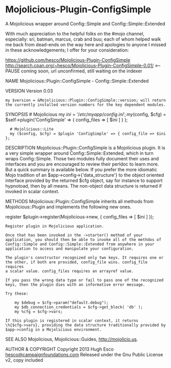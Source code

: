 Mojolicious-Plugin-ConfigSimple
===============================

A Mojolicious wrapper around Config::Simple and Config::Simple::Extended

With much appreciation to the helpful folks on the #mojo channel,
especially: sri, batman, marcus, crab and buu; each of whom helped 
walk me back from dead-ends on the way here and apologies to anyone 
I missed in these acknowledgements; I offer for your consideration:

https://github.com/hesco/Mojolicious-Plugin-ConfigSimple
http://search.cpan.org/~hesco/Mojolicious-Plugin-ConfigSimple-0.01/ 
    <-- PAUSE coming soon, url unconfirmed, still waiting on the indexer

NAME
    Mojolicious::Plugin::ConfigSimple - Config::Simple::Extended

VERSION
    Version 0.03

    my $version = &Mojolicious::Plugin::ConfigSimple::version; will return
    the currently installed version numbers for the key dependent modules.

SYNOPSIS
      # Mojolicious
      my $ini = '/etc/myapp/config.ini';
      my ($config, $cfg) = $self->plugin('ConfigSimple' => { config_files => [ $ini ] } );

      # Mojolicious::Lite
      my ($config, $cfg) = $plugin 'ConfigSimple' => { config_file => $ini };

DESCRIPTION
    Mojolicious::Plugin::ConfigSimple is a Mojolicious plugin. It is a very
    simple wrapper around Config::Simple::Extended, which in turn wraps
    Config::Simple. Those two modules fully document their uses and
    interfaces and you are encouraged to review their perldoc to learn more.
    But a quick summary is available below. If you prefer the more idiomatic
    Mojo tradition of an $app->config->{'data_structure'} to the object
    oriented interface provided by the returned $cfg object, say for
    instance to support hypnotoad, then by all means. The non-object data
    structure is returned if invoked in scalar context.

METHODS
    Mojolicious::Plugin::ConfigSimple inherits all methods from
    Mojolicious::Plugin and implements the following new ones.

  register
      $plugin->register(Mojolicious->new, { config_files => [ $ini ] });

    Register plugin in Mojolicious application.

    Once that has been invoked in the ->starter() method of your
    application, you should then be able to invoke all of the methdos of
    Config::Simple and Config::Simple::Extended from anywhere in your
    application to access and manipulate your configuration.

    The plugin's constructor recognized only two keys. It requires one or
    the other, if both are provided, config_file wins. config_file requires
    a scalar value. config_files requires an arrayref value.

    If you pass the wrong data type or fail to pass one of the recognized
    keys, then the plugin dies with an informative error message.

    Try these:

        my $debug = $cfg->param("default.debug");
        my $db_connection_credentials = $cfg->get_block( 'db' );
        my %cfg = $cfg->vars;

    If this plugin is registered in scalar context, it returns
    \%{$cfg->vars}, providing the data structure traditionally provided by
    $app->config in a Mojolicious environment.

SEE ALSO
    Mojolicious, Mojolicious::Guides, <http://mojolicio.us>.

AUTHOR & COPYRIGHT
    Copyright 2013 
    Hugh Esco <hesco@campaignfoundations.com>
    Released under the Gnu Public License v2, copy included

